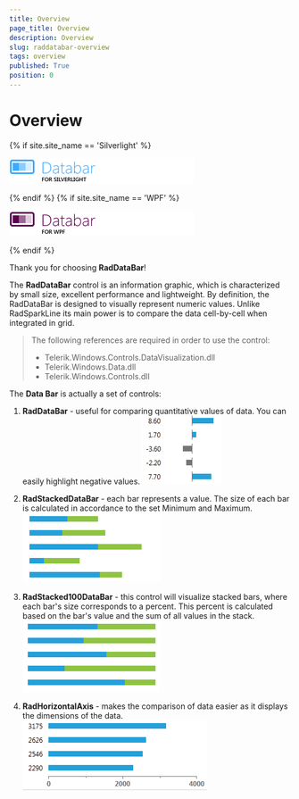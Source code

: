 ```yaml
---
title: Overview
page_title: Overview
description: Overview
slug: raddatabar-overview
tags: overview
published: True
position: 0
---
```


# Overview

{% if site.site_name == 'Silverlight' %}

![](images/RadDataBar_overview_01.png)

{% endif %}
{% if site.site_name == 'WPF' %}

![](images/RadDataBar_overview_01wpf.png)

{% endif %}

Thank you for choosing __RadDataBar__!

The __RadDataBar__ control is an information graphic, which is characterized by small size, excellent performance and lightweight. By definition, the RadDataBar is designed to visually represent numeric values. Unlike RadSparkLine its main power is to compare the data cell-by-cell when integrated in grid.

>The following references are required in order to use the control:             
>	- Telerik.Windows.Controls.DataVisualization.dll
>	- Telerik.Windows.Data.dll
>	- Telerik.Windows.Controls.dll

The __Data Bar__ is actually a set of controls:

1. __RadDataBar__ - useful for comparing quantitative values of data. You can easily highlight negative values. 
    ![](images/RadDataBar_databar.PNG)

2. __RadStackedDataBar__ - each bar represents a value. The size of each bar is calculated in accordance to the set Minimum and Maximum. 
    ![](images/RadDataBar_stackeddatabar.PNG)

3. __RadStacked100DataBar__ - this control will visualize stacked bars, where each bar's size corresponds to a percent. This percent is calculated based on the bar's value and the sum of all values in the stack. 
    ![](images/RadDataBar_stacked100databar.PNG)

4. __RadHorizontalAxis__ - makes the comparison of data easier as it displays the dimensions of the data.
    ![Rad Data Bar dataaxis](images/RadDataBar_dataaxis.png)
